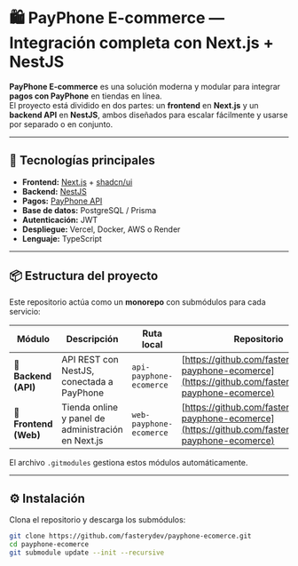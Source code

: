 # 🛍️ PayPhone E-commerce — Integración completa con Next.js + NestJS

**PayPhone E-commerce** es una solución moderna y modular para integrar **pagos con PayPhone** en tiendas en línea.  
El proyecto está dividido en dos partes: un **frontend** en **Next.js** y un **backend API** en **NestJS**, ambos diseñados para escalar fácilmente y usarse por separado o en conjunto.

---

## 🚀 Tecnologías principales

- **Frontend:** [Next.js](https://nextjs.org/) + [shadcn/ui](https://ui.shadcn.com/)
- **Backend:** [NestJS](https://nestjs.com/)
- **Pagos:** [PayPhone API](https://payphone.app/)
- **Base de datos:** PostgreSQL / Prisma
- **Autenticación:** JWT
- **Despliegue:** Vercel, Docker, AWS o Render
- **Lenguaje:** TypeScript

---

## 📦 Estructura del proyecto

Este repositorio actúa como un **monorepo** con submódulos para cada servicio:

| Módulo | Descripción | Ruta local | Repositorio |
|---|---|---|---|
| 🧠 **Backend (API)** | API REST con NestJS, conectada a PayPhone | `api-payphone-ecomerce` | [https://github.com/fasterydev/api-payphone-ecomerce](https://github.com/fasterydev/api-payphone-ecomerce) |
| 💅 **Frontend (Web)** | Tienda online y panel de administración en Next.js | `web-payphone-ecomerce` | [https://github.com/fasterydev/web-payphone-ecomerce](https://github.com/fasterydev/web-payphone-ecomerce) |

El archivo `.gitmodules` gestiona estos módulos automáticamente.

---

## ⚙️ Instalación

Clona el repositorio y descarga los submódulos:

```bash
git clone https://github.com/fasterydev/payphone-ecomerce.git
cd payphone-ecomerce
git submodule update --init --recursive
